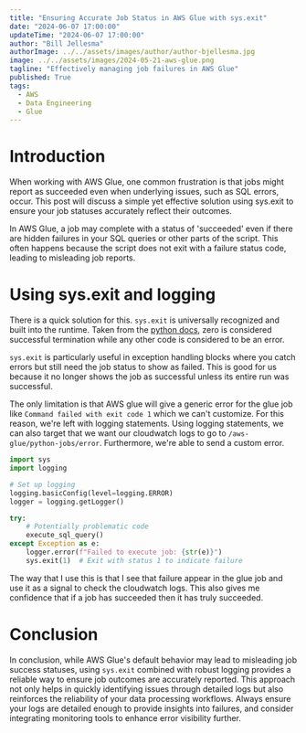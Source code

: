 ```yaml
---
title: "Ensuring Accurate Job Status in AWS Glue with sys.exit"
date: "2024-06-07 17:00:00"
updateTime: "2024-06-07 17:00:00"
author: "Bill Jellesma"
authorImage: ../../assets/images/author/author-bjellesma.jpg
image: ../../assets/images/2024-05-21-aws-glue.png
tagline: "Effectively managing job failures in AWS Glue"
published: True
tags:
  - AWS
  - Data Engineering
  - Glue
---
```


# Introduction

When working with AWS Glue, one common frustration is that jobs might report as succeeded even when underlying issues, such as SQL errors, occur. This post will discuss a simple yet effective solution using sys.exit to ensure your job statuses accurately reflect their outcomes.

In AWS Glue, a job may complete with a status of 'succeeded' even if there are hidden failures in your SQL queries or other parts of the script. This often happens because the script does not exit with a failure status code, leading to misleading job reports.

# Using sys.exit and logging

There is a quick solution for this. `sys.exit` is universally recognized and built into the runtime. Taken from the [python docs](https://docs.python.org/3/library/sys.html#sys.exit), zero is considered successful termination while any other code is considered to be an error.

`sys.exit` is particularly useful in exception handling blocks where you catch errors but still need the job status to show as failed. This is good for us because it no longer shows the job as successful unless its entire run was successful.

The only limitation is that AWS glue will give a generic error for the glue job like `Command failed with exit code 1` which we can't customize. For this reason, we're left with logging statements. Using logging statements, we can also target that we want our cloudwatch logs to go to `/aws-glue/python-jobs/error`. Furthermore, we're able to send a custom error.

```python
import sys
import logging

# Set up logging
logging.basicConfig(level=logging.ERROR)
logger = logging.getLogger()

try:
    # Potentially problematic code
    execute_sql_query()
except Exception as e:
    logger.error(f"Failed to execute job: {str(e)}")
    sys.exit(1)  # Exit with status 1 to indicate failure
```

The way that I use this is that I see that failure appear in the glue job and use it as a signal to check the cloudwatch logs. This also gives me confidence that if a job has succeeded then it has truly succeeded.

# Conclusion

In conclusion, while AWS Glue's default behavior may lead to misleading job success statuses, using `sys.exit` combined with robust logging provides a reliable way to ensure job outcomes are accurately reported. This approach not only helps in quickly identifying issues through detailed logs but also reinforces the reliability of your data processing workflows. Always ensure your logs are detailed enough to provide insights into failures, and consider integrating monitoring tools to enhance error visibility further.